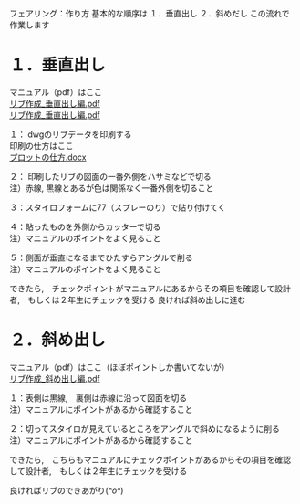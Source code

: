 フェアリング：作り方
基本的な順序は
１．垂直出し
２．斜めだし
この流れで作業します

# １．垂直出し
マニュアル（pdf）はここ  
[リブ作成_垂直出し編.pdf](https://github.com/TeamBirdmanTrial/wiki/files/8452168/_.pdf)  
[リブ作成_垂直出し編.pdf](https://github.com/TeamBirdmanTrial/wiki/files/FF班/フェアリング/プロットの仕方.docx)

１： dwgのリブデータを印刷する  
印刷の仕方はここ  
[プロットの仕方.docx](https://github.com/TeamBirdmanTrial/wiki/files/8452197/default.docx)



２： 印刷したリブの図面の一番外側をハサミなどで切る  
注）赤線, 黒線とあるが色は関係なく一番外側を切ること

３：スタイロフォームに77（スプレーのり）で貼り付けてく

４：貼ったものを外側からカッターで切る  
注）マニュアルのポイントをよく見ること

５：側面が垂直になるまでひたすらアングルで削る  
注）マニュアルのポイントをよく見ること

できたら,　チェックポイントがマニュアルにあるからその項目を確認して設計者,　もしくは２年生にチェックを受ける
良ければ斜め出しに進む 
# ２．斜め出し
マニュアル（pdf）はここ（ほぼポイントしか書いてないが）  
[リブ作成_斜め出し編.pdf](https://github.com/TeamBirdmanTrial/wiki/files/8452201/_.pdf)


１：表側は黒線,　裏側は赤線に沿って図面を切る  
注）マニュアルにポイントがあるから確認すること

２：切ってスタイロが見えているところをアングルで斜めになるように削る  
注）マニュアルにポイントがあるから確認すること

できたら,　こちらもマニュアルにチェックポイントがあるからその項目を確認して設計者,　もしくは２年生にチェックを受ける

良ければリブのできあがり(*^o^*)
